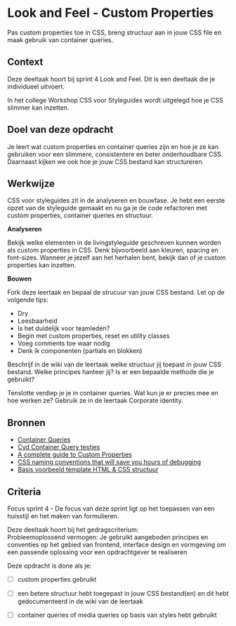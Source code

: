 
# Look and Feel - Custom Properties

Pas custom properties toe in CSS, breng structuur aan in jouw CSS file en maak gebruik van container queries.

## Context

Deze deeltaak hoort bij sprint 4 Look and Feel. Dit is een deeltaak die je individueel uitvoert.

In het college Workshop CSS voor Styleguides wordt uitgelegd hoe je CSS slimmer kan inzetten.

## Doel van deze opdracht

Je leert wat custom properties en container queries zijn en hoe je ze kan gebruiken voor een slimmere, consistentere en beter onderhoudbare CSS. Daarnaast kijken we ook hoe je jouw CSS bestand kan structureren. 


## Werkwijze

CSS voor styleguides zit in de analyseren en bouwfase. Je hebt een eerste opzet van de styleguide gemaakt en nu ga je de code refactoren met custom properties, container queries en structuur.

**Analyseren**

Bekijk welke elementen in de livingstyleguide geschreven kunnen worden als custom properties in CSS. Denk bijvoorbeeld aan kleuren, spacing en font-sizes. Wanneer je jezelf aan het herhalen bent, bekijk dan of je custom properties kan inzetten. 

**Bouwen**

Fork deze leertaak en bepaal de strucuur van jouw CSS bestand. Let op de volgende tips:
- Dry
- Leesbaarheid
- Is het duidelijk voor teamleden?
- Begin met custom properties, reset en utility classes
- Voeg comments toe waar nodig
- Denk ik componenten (partials en blokken)

Beschrijf in de wiki van de leertaak welke structuur jij toepast in jouw CSS bestand. Welke principes hanteer jij? Is er een bepaalde methode die je gebruikt? 

Tenslotte verdiep je je in container queries. Wat kun je er precies mee en hoe werken ze? Gebruik ze in de leertaak Corporate identity. 

## Bronnen
- [Container Queries](https://developer.mozilla.org/en-US/docs/Web/CSS/CSS_Container_Queries)
- [Cyd Container Query testjes](https://codepen.io/Sidstumple/pen/PoajJxm)
- [A complete guide to Custom Properties](https://css-tricks.com/a-complete-guide-to-custom-properties/)
- [CSS naming conventions that will save you hours of debugging](https://www.freecodecamp.org/news/css-naming-conventions-that-will-save-you-hours-of-debugging-35cea737d849/)
- [Basis voorbeeld template HTML & CSS structuur](https://codepen.io/joostf/pen/xEpmLx)

## Criteria

Focus sprint 4 - De focus van deze sprint ligt op het toepassen van een huisstijl en het maken van formulieren.

Deze deeltaak hoort bij het gedragscriterium:  
Probleemoplossend vermogen: Je gebruikt aangeboden principes en conventies op het gebied van frontend, interface design en vormgeving om een passende oplossing voor een opdrachtgever te realiseren

Deze opdracht is done als je:

- [ ] custom properties gebruikt
- [ ] een betere structuur hebt toegepast in jouw CSS bestand(en) en dit hebt gedocumenteerd in de wiki van de leertaak
- [ ] container queries of media queries op basis van styles hebt gebruikt


